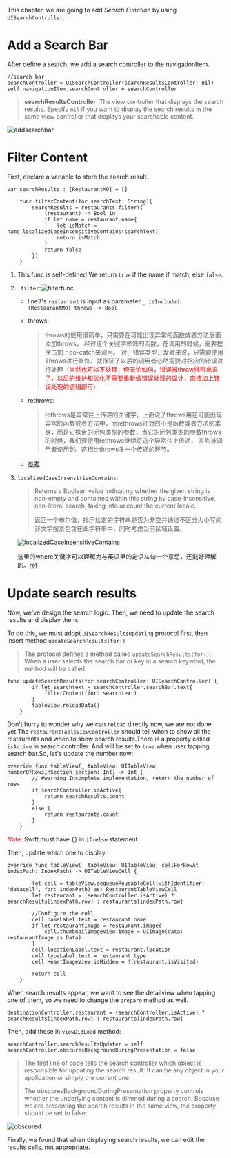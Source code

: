 This chapter, we are going to add *Search Function* by using `UISearchController`.

# Add a Search Bar

After define a search, we add a search controller to the navigationItem.

```sw
//search bar
searchController = UISearchController(searchResultsController: nil)
self.navigationItem.searchController = searchController
```

> **searchResultsController**: The view controller that displays the search results. Specify `nil` if you want to display the search results in the same view controller that displays your searchable content.

![addsearchbar](graph/addsearchbar.png)

# Filter Content

First, declare a variable to store the search result.

```sw
var searchResults : [RestaurantMO] = []
    
    func filterContent(for searchText: String){
        searchResults = restaurants.filter({
            (restaurant) -> Bool in
            if let name = restaurant.name{
                let isMatch = name.localizedCaseInsensitiveContains(searchText)
                return isMatch
            }
            return false
        })
    }
```

1. This func is self-defined.We return `true` if the name if match, else `false`.

2. `.filter`:![filterfunc](graph/filterfunc.png)

   * line3's `restaurant` is input as parameter `_ isIncluded: (RestaurantMO) throws -> Bool`

   * throws:

     > throws的使用很简单，只需要在可能出现异常的函数或者方法后面添加throws。
     > 经过这个关键字修饰的函数，在调用的时候，需要程序员加上do-catch来调用。
     > 对于错误类型开发者来说，只需要使用Throws进行修饰，就保证了以后的调用者必然需要对相应的错误进行处理（<font color = "red">当然也可以不处理，但无论如何，错误被throw携带出来了，以后的维护和优化不需要重新做错误处理的设计，直接加上错误处理的逻辑即可</font>）

   * rethrows:

     > rethrows是异常往上传递的关键字。上面说了throws用在可能出现异常的函数或者方法中，而rethrows针对的不是函数或者方法的本身，而是它携带的闭包类型的参数，当它的闭包类型的参数throws的时候，我们要使用rethrows继续将这个异常往上传递， 直到被调用者使用到。这相比throws多一个传递的环节。

   * [参考](https://www.jianshu.com/p/0b43a0b5bfd6)

3. `localizedCaseInsensitiveContains`:

   > Returns a Boolean value indicating whether the given string is non-empty and contained within this string by case-insensitive, non-literal search, taking into account the current locale.
   >
   > 返回一个布尔值，指示给定的字符串是否为非空并通过不区分大小写的非文字搜索包含在此字符串中，同时考虑当前区域设置。

   ![localizedCaseInsensitiveContains](graph/localizedCaseInsensitiveContains.png)

   这里的where关键字可以理解为与英语里的定语从句一个意思，还挺好理解的。[ref](https://www.jianshu.com/p/478654266178)

# Update search results

Now, we've design the search logic. Then, we need to update the search results and display them.

To do this, we must adopt `UISearchResultsUpdating` protocol first, then insert method `updateSearchResults(for:)`

>  The protocol defines a method called `updateSearchResults(for:)`. When a user selects the search bar or key in a search keyword, the method will be called.

```sw
func updateSearchResults(for searchController: UISearchController) {
        if let searchtext = searchController.searchBar.text{
            filterContent(for: searchtext)
        }
        tableView.reloadData()
    }
```

Don't hurry to wonder why we can `reload` directly now, we are not done yet.The `restaurantTableViewController` should tell when to show all the restaurants and when to show search results.There is a property called `isActive` in search controller. And will be set to `true` when user tapping search bar.So, let's update the number now:

```sw
override func tableView(_ tableView: UITableView, numberOfRowsInSection section: Int) -> Int {
        // #warning Incomplete implementation, return the number of rows
        if searchController.isActive{
            return searchResults.count
        }
        else {
            return restaurants.count
        }
    }
```

<font color = "red">Note:</font> Swift must have `{}` in `if-else` statement.

Then, update which one to display:

```sw
override func tableView(_ tableView: UITableView, cellForRowAt indexPath: IndexPath) -> UITableViewCell {
        
        let cell = tableView.dequeueReusableCell(withIdentifier: "datacell", for: indexPath) as! RestaurantTableViewCell
        let restaurant = (searchController.isActive) ? searchResults[indexPath.row] : restaurants[indexPath.row]
        
        //Configure the cell
        cell.nameLabel.text = restaurant.name
        if let restaurantImage = restaurant.image{
            cell.thumbnailImageView.image = UIImage(data: restaurantImage as Data)
        }
        cell.locationLabel.text = restaurant.location
        cell.typeLabel.text = restaurant.type
        cell.HeartImageView.isHidden = !(restaurant.isVisited)
        
        return cell
    }
```

When search results appear, we want to see the detailview when tapping one of them, so we need to change the `prepare` method as well.

```sw
destinationController.restaurant = (searchController.isActive) ? searchResults[indexPath.row] : restaurants[indexPath.row]
```

Then, add these in `viewDidLoad` method:

```sw
searchController.searchResultsUpdater = self
searchController.obscuresBackgroundDuringPresentation = false
```

> The first line of code tells the search controller which object is responsible for updating the search result. It can be any object in your application or simply the current one.
>
> The obscuresBackgroundDuringPresentation property controls whether the underlying content is dimmed during a search. Because we are presenting the search results in the same view, the property should be set to false.

![obscured](graph/obscured.jpg)

Finally, we found that when displaying search results, we can edit the results cells, not appropriate.



